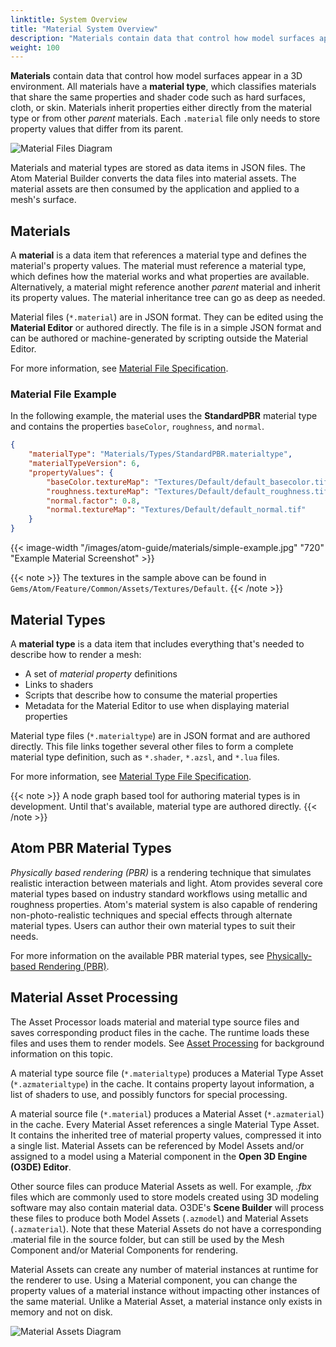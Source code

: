 ```yaml
---
linktitle: System Overview
title: "Material System Overview"
description: "Materials contain data that control how model surfaces appear in a 3D environment."
weight: 100
---
```


**Materials** contain data that control how model surfaces appear in a 3D environment. All materials have a **material type**, which classifies materials that share the same properties and shader code such as hard surfaces, cloth, or skin. Materials inherit properties either directly from the material type or from other *parent* materials. Each `.material` file only needs to store property values that differ from its parent.

<!-- SVG file edited using https://app.diagrams.net/ -->
![Material Files Diagram](/images/atom-guide/materials/material-file-diagram.svg)

Materials and material types are stored as data items in JSON files. The Atom Material Builder converts the data files into material assets. The material assets are then consumed by the application and applied to a mesh's surface. 

## Materials
A **material** is a data item that references a material type and defines the material's property values. The material must reference a material type, which defines how the material works and what properties are available. Alternatively, a material might reference another *parent* material and inherit its property values. The material inheritance tree can go as deep as needed. 

Material files (`*.material`) are in JSON format. They can be edited using the **Material Editor** or authored directly. The file is in a simple JSON format and can be authored or machine-generated by scripting outside the Material Editor.

For more information, see [Material File Specification](/docs/atom-guide/look-dev/materials/material-file-spec/).  

### Material File Example

In the following example, the material uses the **StandardPBR** material type and contains the properties `baseColor`, `roughness`, and `normal`. 

```json
{
    "materialType": "Materials/Types/StandardPBR.materialtype",
    "materialTypeVersion": 6,
    "propertyValues": {
        "baseColor.textureMap": "Textures/Default/default_basecolor.tif",
        "roughness.textureMap": "Textures/Default/default_roughness.tif",
        "normal.factor": 0.8,
        "normal.textureMap": "Textures/Default/default_normal.tif"
    }
}
```

{{< image-width "/images/atom-guide/materials/simple-example.jpg" "720" "Example Material Screenshot" >}}

{{< note >}}
The textures in the sample above can be found in `Gems/Atom/Feature/Common/Assets/Textures/Default`.
{{< /note >}}

## Material Types
A **material type** is a data item that includes everything that's needed to describe how to render a mesh:  
- A set of *material property* definitions
- Links to shaders
- Scripts that describe how to consume the material properties
- Metadata for the Material Editor to use when displaying material properties

Material type files (`*.materialtype`) are in JSON format and are authored directly. This file links together several other files to form a complete material type definition, such as `*.shader`, `*.azsl`, and `*.lua` files.

For more information, see [Material Type File Specification](./material-type-file-spec).  

{{< note >}}
A node graph based tool for authoring material types is in development. Until that's available, material type are authored directly.
{{< /note >}}

## Atom PBR Material Types
*Physically based rendering (PBR)* is a rendering technique that simulates realistic interaction between materials and light. Atom provides several core material types based on industry standard workflows using metallic and roughness properties. Atom's material system is also capable of rendering non-photo-realistic techniques and special effects through alternate material types. Users can author their own material types to suit their needs.

For more information on the available PBR material types, see [Physically-based Rendering (PBR)](/docs/atom-guide/look-dev/materials/pbr/)<!-- and [Working with StandardPBR materials](./material-build-pipeline)DRAFT TOPIC-->. 

## Material Asset Processing

The Asset Processor loads material and material type source files and saves corresponding product files in the cache. The runtime loads these files and uses them to render models. See [Asset Processing](/docs/user-guide/assets/pipeline/asset-processing/) for background information on this topic.

A material type source file (`*.materialtype`) produces a Material Type Asset (`*.azmaterialtype`) in the cache. It contains property layout information, a list of shaders to use, and possibly functors for special processing.

A material source file (`*.material`) produces a Material Asset (`*.azmaterial`) in the cache. Every Material Asset references a single Material Type Asset. It contains the inherited tree of material property values, compressed it into a single list. Material Assets can be referenced by Model Assets and/or assigned to a model using a Material component in the **Open 3D Engine (O3DE) Editor**. 

Other source files can produce Material Assets as well. For example, *.fbx* files which are commonly used to store models created using 3D modeling software may also contain material data. O3DE's **Scene Builder** will process these files to produce both Model Assets (`.azmodel`) and Material Assets (`.azmaterial`). Note that these Material Assets do not have a corresponding .material file in the source folder, but can still be used by the Mesh Component and/or Material Components for rendering.

Material Assets can create any number of material instances at runtime for the renderer to use. Using a Material component, you can change the property values of a material instance without impacting other instances of the same material. Unlike a Material Asset, a material instance only exists in memory and not on disk. 

<!-- SVG file edited using https://app.diagrams.net/ -->

![Material Assets Diagram](/images/atom-guide/materials/material-asset-diagram.svg)